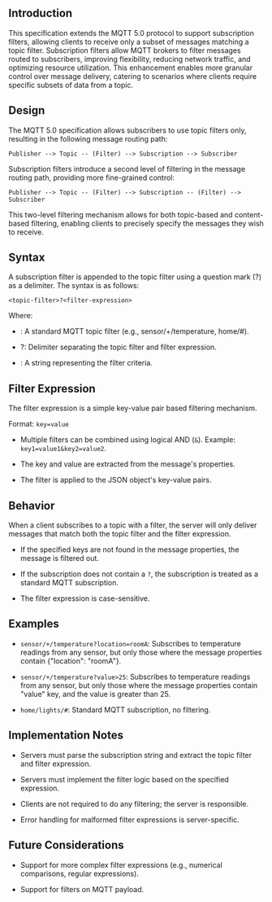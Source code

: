 ## Introduction

This specification extends the MQTT 5.0 protocol to support subscription filters, allowing clients to receive only a subset of messages matching a topic filter. Subscription filters allow MQTT brokers to filter messages routed to subscribers, improving flexibility, reducing network traffic, and optimizing resource utilization. This enhancement enables more granular control over message delivery, catering to scenarios where clients require specific subsets of data from a topic.

## Design

The MQTT 5.0 specification allows subscribers to use topic filters only, resulting in the following message routing path:

`Publisher --> Topic -- (Filter) --> Subscription --> Subscriber`

Subscription filters introduce a second level of filtering in the message routing path, providing more fine-grained control:

`Publisher --> Topic -- (Filter) --> Subscription -- (Filter) --> Subscriber`	

This two-level filtering mechanism allows for both topic-based and content-based filtering, enabling clients to precisely specify the messages they wish to receive.

## Syntax

A subscription filter is appended to the topic filter using a question mark (?) as a delimiter. The syntax is as follows:

`<topic-filter>?<filter-expression>`

Where:

- <topic-filter>: A standard MQTT topic filter (e.g., sensor/+/temperature, home/#).

- ?: Delimiter separating the topic filter and filter expression.

- <filter-expression>: A string representing the filter criteria.

## Filter Expression

The filter expression is a simple key-value pair based filtering mechanism.

Format: `key=value`

- Multiple filters can be combined using logical AND (`&`). Example: `key1=value1&key2=value2`.

- The key and value are extracted from the message's properties.

- The filter is applied to the JSON object's key-value pairs.

## Behavior

When a client subscribes to a topic with a filter, the server will only deliver messages that match both the topic filter and the filter expression.

- If the specified keys are not found in the message properties, the message is filtered out.

- If the subscription does not contain a `?`, the subscription is treated as a standard MQTT subscription.

- The filter expression is case-sensitive.

## Examples

- `sensor/+/temperature?location=roomA`: Subscribes to temperature readings from any sensor, but only those where the message properties contain {"location": "roomA"}.

- `sensor/+/temperature?value>25`: Subscribes to temperature readings from any sensor, but only those where the message properties contain "value" key, and the value is greater than 25. 

- `home/lights/#`: Standard MQTT subscription, no filtering.

## Implementation Notes

- Servers must parse the subscription string and extract the topic filter and filter expression.

- Servers must implement the filter logic based on the specified expression.

- Clients are not required to do any filtering; the server is responsible.

- Error handling for malformed filter expressions is server-specific.

## Future Considerations

- Support for more complex filter expressions (e.g., numerical comparisons, regular expressions).

- Support for filters on MQTT payload.

